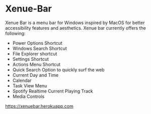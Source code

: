 # Xenue-Bar
Xenue Bar is a menu bar for Windows inspired by MacOS for better accessibility features and aesthetics. Xenue bar currently offers the following:

- Power Options Shortcut
- Windows Search Shortcut
- File Explorer shortcut 
- Settings Shortcut 
- Actions Menu Shortcut
- Quick Search Option to quickly surf the web
- Current Day and Time
- Calendar
- Task View Menu
- Spotify Realtime Current Playing Track
- Media Controls

https://xenuebar.herokuapp.com
